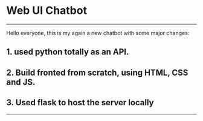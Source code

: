 # Web UI Chatbot
---
Hello everyone, this is my again a new chatbot with some major changes:

## 1. used python totally as an API.
## 2. Build fronted from scratch, using HTML, CSS and JS.
## 3. Used flask to host the server locally

---
